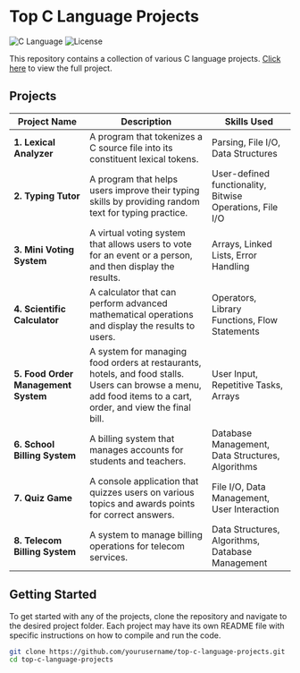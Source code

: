 # Top C Language Projects

![C Language](https://img.shields.io/badge/language-C-orange.svg)
![License](https://img.shields.io/badge/license-MIT-blue.svg)

This repository contains a collection of various C language projects. [Click here](https://gz30eee.github.io/Top-C-Language-Projects/C-projects/index.html) to view the full project.

## Projects

| Project Name                           | Description                                                                                          | Skills Used                                     |
|----------------------------------------|------------------------------------------------------------------------------------------------------|-------------------------------------------------|
| **1. Lexical Analyzer**                | A program that tokenizes a C source file into its constituent lexical tokens.                       | Parsing, File I/O, Data Structures               |
| **2. Typing Tutor**                    | A program that helps users improve their typing skills by providing random text for typing practice. | User-defined functionality, Bitwise Operations, File I/O |
| **3. Mini Voting System**              | A virtual voting system that allows users to vote for an event or a person, and then display the results. | Arrays, Linked Lists, Error Handling             |
| **4. Scientific Calculator**           | A calculator that can perform advanced mathematical operations and display the results to users.    | Operators, Library Functions, Flow Statements    |
| **5. Food Order Management System**    | A system for managing food orders at restaurants, hotels, and food stalls. Users can browse a menu, add food items to a cart, order, and view the final bill. | User Input, Repetitive Tasks, Arrays             |
| **6. School Billing System**           | A billing system that manages accounts for students and teachers.                                   | Database Management, Data Structures, Algorithms |
| **7. Quiz Game**                       | A console application that quizzes users on various topics and awards points for correct answers.   | File I/O, Data Management, User Interaction      |
| **8. Telecom Billing System**          | A system to manage billing operations for telecom services.                                          | Data Structures, Algorithms, Database Management |


## Getting Started

To get started with any of the projects, clone the repository and navigate to the desired project folder. Each project may have its own README file with specific instructions on how to compile and run the code.

```bash
git clone https://github.com/yourusername/top-c-language-projects.git
cd top-c-language-projects
